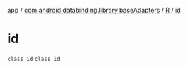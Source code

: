 [app](../../../index.md) / [com.android.databinding.library.baseAdapters](../../index.md) / [R](../index.md) / [id](./index.md)

# id

`class id`
`class id`